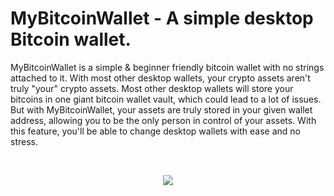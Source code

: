 # MyBitcoinWallet - A simple desktop Bitcoin wallet.

MyBitcoinWallet is a simple & beginner friendly bitcoin wallet with no strings attached to it. With most other desktop wallets, your crypto assets aren't truly "your" crypto assets. Most other desktop wallets will store your bitcoins in one giant bitcoin wallet vault, which could lead to a lot of issues. But with MyBitcoinWallet, your assets are truly stored in your given wallet address, allowing you to be the only person in control of your assets. With this feature, you'll be able to change desktop wallets with ease and no stress.

<br>
<p align="center">
  <img src="https://user-images.githubusercontent.com/79603829/160292623-c2cfb770-4b44-4809-b63f-bff7d0a62f36.PNG"/>
</p>
